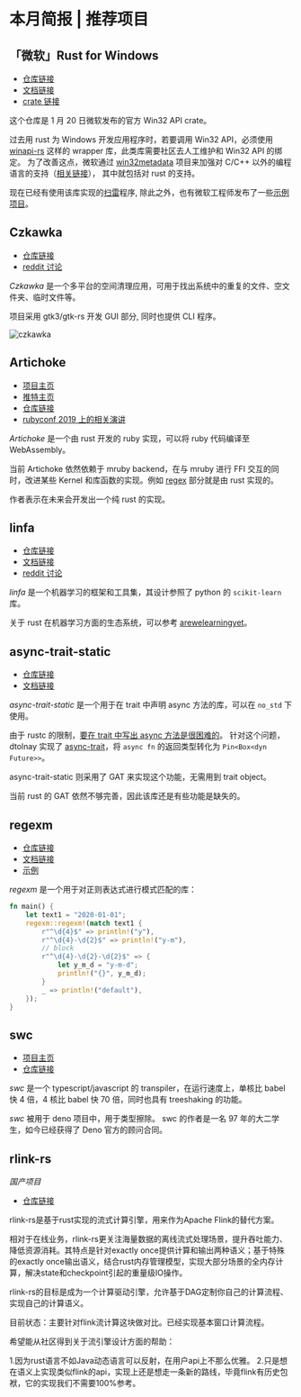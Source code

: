 # 本月简报 | 推荐项目

## 「微软」Rust for Windows

- [仓库链接](https://github.com/microsoft/windows-rs)
- [文档链接](https://microsoft.github.io/windows-docs-rs/doc/bindings/windows)
- [crate 链接](https://crates.io/crates/windows)

这个仓库是 1 月 20 日微软发布的官方 Win32 API crate。

过去用 rust 为 Windows 开发应用程序时，若要调用 Win32 API，必须使用 [winapi-rs](https://github.com/retep998/winapi-rs) 这样的 wrapper 库，此类库需要社区去人工维护和 Win32 API 的绑定。
为了改善这点，微软通过 [win32metadata](https://github.com/microsoft/win32metadata) 项目来加强对 C/C++ 以外的编程语言的支持（[相关链接](https://blogs.windows.com/windowsdeveloper/2021/01/21/making-win32-apis-more-accessible-to-more-languages/)），
其中就包括对 rust 的支持。

现在已经有使用该库实现的[扫雷](https://github.com/robmikh/minesweeper-rs)程序, 除此之外，也有微软工程师发布了一些[示例项目](https://github.com/kennykerr/samples-rs)。

## Czkawka

- [仓库链接](https://github.com/qarmin/czkawka)
- [reddit 讨论](https://www.reddit.com/r/linux/comments/kjcbva/czkawka_200_multithread_support_similar_images/)

*Czkawka* 是一个多平台的空间清理应用，可用于找出系统中的重复的文件、空文件夹、临时文件等。

项目采用 gtk3/gtk-rs 开发 GUI 部分, 同时也提供 CLI 程序。

![czkawka](https://user-images.githubusercontent.com/41945903/103371136-fb9cae80-4ace-11eb-8d72-7b4c8ac44260.png)


## Artichoke

- [项目主页](https://www.artichokeruby.org/)
- [推特主页](https://twitter.com/artichokeruby)
- [仓库链接](https://github.com/artichoke/artichoke)
- [rubyconf 2019 上的相关演讲](https://www.youtube.com/watch?v=QMni48MBqFw&list=PLE7tQUdRKcyZDE8nFrKaqkpd-XK4huygU&index=37)

*Artichoke* 是一个由 rust 开发的 ruby 实现，可以将 ruby 代码编译至 WebAssembly。

当前 Artichoke 依然依赖于 mruby backend，在与 mruby 进行 FFI 交互的同时，改进某些 Kernel 和库函数的实现。例如 [regex](https://github.com/artichoke/artichoke/tree/trunk/artichoke-backend/src/extn/core/regexp) 部分就是由 rust 实现的。

作者表示在未来会开发出一个纯 rust 的实现。

## linfa

- [仓库链接](https://github.com/rust-ml/linfa)
- [文档链接](https://docs.rs/linfa/0.3.0/linfa/)
- [reddit 讨论](https://www.reddit.com/r/rust/comments/e4wh8c/linfa_taking_ml_to_production_with_rust_a_25x/)

*linfa* 是一个机器学习的框架和工具集，其设计参照了 python 的 `scikit-learn` 库。

关于 rust 在机器学习方面的生态系统，可以参考 [arewelearningyet](http://www.arewelearningyet.com/)。

## async-trait-static

- [仓库链接](https://github.com/tiannian/async-trait-static)
- [文档链接](https://docs.rs/async-trait-static/0.1.4/async_trait_static/)

*async-trait-static* 是一个用于在 trait 中声明 async 方法的库，可以在 `no_std` 下使用。

由于 rustc 的限制，[要在 trait 中写出 async 方法是很困难的](https://smallcultfollowing.com/babysteps/blog/2019/10/26/async-fn-in-traits-are-hard/)。
针对这个问题，dtolnay 实现了 [async-trait](https://github.com/dtolnay/async-trait)，将 `async fn` 的返回类型转化为 `Pin<Box<dyn Future>>`。

async-trait-static 则采用了 GAT 来实现这个功能，无需用到 trait object。

当前 rust 的 GAT 依然不够完善，因此该库还是有些功能是缺失的。

## regexm

- [仓库链接](https://github.com/TaKO8Ki/regexm)
- [文档链接](https://docs.rs/regexm/0.1.0-beta.1/regexm/)
- [示例](https://github.com/TaKO8Ki/regexm/tree/main/examples)

*regexm* 是一个用于对正则表达式进行模式匹配的库：

```rust
fn main() {
    let text1 = "2020-01-01";
    regexm::regexm!(match text1 {
        r"^\d{4}$" => println!("y"),
        r"^\d{4}-\d{2}$" => println!("y-m"),
        // block
        r"^\d{4}-\d{2}-\d{2}$" => {
            let y_m_d = "y-m-d";
            println!("{}", y_m_d);
        }
        _ => println!("default"),
    });
}
```

## swc

- [项目主页](https://swc.rs/)
- [仓库链接](https://github.com/swc-project/swc)

*swc* 是一个 typescript/javascript 的 transpiler，在运行速度上，单核比 babel 快 4 倍，4 核比 babel 快 70 倍，同时也具有 treeshaking 的功能。

*swc* 被用于 deno 项目中，用于类型擦除。 swc 的作者是一名 97 年的大二学生，如今已经获得了 Deno 官方的顾问合同。

## rlink-rs

*国产项目*

- [仓库链接](https://github.com/rlink-rs/rlink-rs)

rlink-rs是基于rust实现的流式计算引擎，用来作为Apache Flink的替代方案。

相对于在线业务，rlink-rs更关注海量数据的离线流式处理场景，提升吞吐能力、降低资源消耗。其特点是针对exactly once提供计算和输出两种语义；基于特殊的exactly once输出语义，结合rust内存管理模型，实现大部分场景的全内存计算，解决state和checkpoint引起的重量级IO操作。

rlink-rs的目标是成为一个计算驱动引擎，允许基于DAG定制你自己的计算流程、实现自己的计算语义。

目前状态：主要针对flink流计算这块做对比。已经实现基本窗口计算流程。

希望能从社区得到关于流引擎设计方面的帮助：

1.因为rust语言不如Java动态语言可以反射，在用户api上不那么优雅。
2.只是想在语义上实现类似flink的api，实现上还是想走一条新的路线，毕竟flink有历史包袱，它的实现我们不需要100%参考。